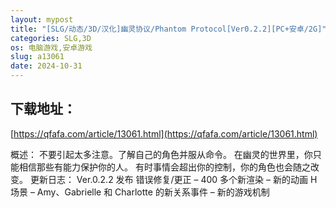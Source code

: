 ```yaml
---
layout: mypost
title: "[SLG/动态/3D/汉化]幽灵协议/Phantom Protocol[Ver0.2.2][PC+安卓/2G]"
categories: SLG,3D
os: 电脑游戏,安卓游戏
slug: a13061
date: 2024-10-31
---
```


## 下载地址：

[https://qfafa.com/article/13061.html](https://qfafa.com/article/13061.html)

概述：
不要引起太多注意。了解自己的角色并服从命令。 在幽灵的世界里，你只能相信那些有能力保护你的人。
有时事情会超出你的控制，你的角色也会随之改变。
更新日志：
Ver.0.2.2 发布
错误修复/更正
– 400 多个新渲染
– 新的动画 H 场景
– Amy、Gabrielle 和 Charlotte 的新关系事件
– 新的游戏机制